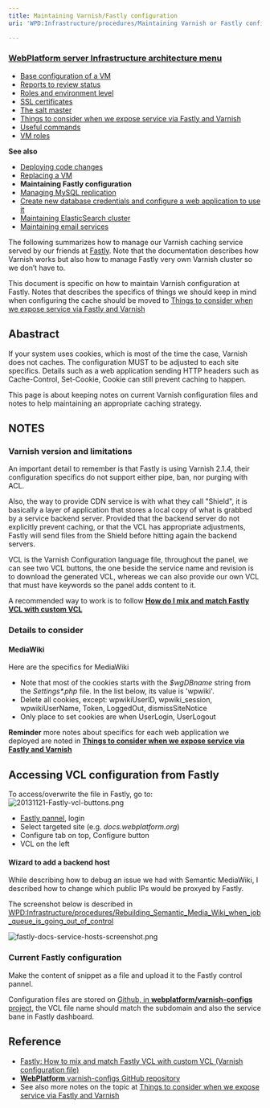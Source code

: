 ```yaml
---
title: Maintaining Varnish/Fastly configuration
uri: 'WPD:Infrastructure/procedures/Maintaining Varnish or Fastly configuration'

---
```

### [WebPlatform server Infrastructure architecture menu](/WPD:Infrastructure/architecture)

-   [Base configuration of a VM](/WPD:Infrastructure/architecture/Base_configuration_of_a_VM)
-   [Reports to review status](/WPD:Infrastructure/architecture/Reports_to_review_status)
-   [Roles and environment level](/WPD:Infrastructure/architecture/Roles_and_environment_level)
-   [SSL certificates](/WPD:Infrastructure/architecture/SSL_certificates)
-   [The salt master](/WPD:Infrastructure/architecture/The_salt_master)
-   [Things to consider when we expose service via Fastly and Varnish](/WPD:Infrastructure/architecture/Things_to_consider_when_we_expose_service_via_Fastly_and_Varnish)
-   [Useful commands](/WPD:Infrastructure/architecture/Useful_commands)
-   [VM roles](/WPD:Infrastructure/architecture/VM_roles)

**See also**

-   [Deploying code changes](/WPD:Infrastructure/procedures/Deploying_code_changes)
-   [Replacing a VM](/WPD:Infrastructure/procedures/Replacing_a_VM)
-   **Maintaining Fastly configuration**
-   [Managing MySQL replication](/WPD:Infrastructure/procedures/Managing_MySQL_replication)
-   [Create new database credentials and configure a web application to use it](/WPD:Infrastructure/procedures/Create_new_database_credentials_configure_a_web_application_to_use_it)
-   [Maintaining ElasticSearch cluster](/WPD:Infrastructure/procedures/Maintaining_ElasticSearch_cluster)
-   [Maintaining email services](/WPD:Infrastructure/procedures/Maintaining_email_services)

The following summarizes how to manage our Varnish caching service served by our friends at [Fastly](https://fastly.com). Note that the documentation describes how Varnish works but also how to manage Fastly very own Varnish cluster so we don’t have to.

This document is specific on how to maintain Varnish configuration at Fastly. Notes that describes the specifics of things we should keep in mind when configuring the cache should be moved to [Things to consider when we expose service via Fastly and Varnish](/WPD:Infrastructure/architecture/Things_to_consider_when_we_expose_service_via_Fastly_and_Varnish)

## Abastract

If your system uses cookies, which is most of the time the case, Varnish does not caches. The configuration MUST to be adjusted to each site specifics. Details such as a web application sending HTTP headers such as Cache-Control, Set-Cookie, Cookie can still prevent caching to happen.

This page is about keeping notes on current Varnish configuration files and notes to help maintaining an appropriate caching strategy.

## NOTES

### Varnish version and limitations

An important detail to remember is that Fastly is using Varnish 2.1.4, their configuration specifics do not support either pipe, ban, nor purging with ACL.

Also, the way to provide CDN service is with what they call "Shield", it is basically a layer of application that stores a local copy of what is grabbed by a service backend server. Provided that the backend server do not explicitly prevent caching, or that the VCL has appropriate adjustments, Fastly will send files from the Shield before hitting again the backend servers.

VCL is the Varnish Configuration language file, throughout the panel, we can see two VCL buttons, the one beside the service name and revision is to download the generated VCL, whereas we can also provide our own VCL that must have keywords so the panel adds content to it.

A recommended way to work is to follow **[How do I mix and match Fastly VCL with custom VCL](https://fastly.zendesk.com/entries/23206371-How-do-I-mix-and-match-Fastly-VCL-with-custom-VCL-)**

### Details to consider

#### MediaWiki

Here are the specifics for MediaWiki

-   Note that most of the cookies starts with the *\$wgDBname* string from the *Settings\*.php* file. In the list below, its value is 'wpwiki'.
-   Delete all cookies, except: wpwikiUserID, wpwiki\_session, wpwikiUserName, Token, LoggedOut, dismissSiteNotice
-   Only place to set cookies are when UserLogin, UserLogout

**Reminder** more notes about specifics for each web application we deployed are noted in [**Things to consider when we expose service via Fastly and Varnish**](/WPD:Infrastructure/architecture/Things_to_consider_when_we_expose_service_via_Fastly_and_Varnish)

## Accessing VCL configuration from Fastly

To access/overwrite the file in Fastly, go to: ![20131121-Fastly-vcl-buttons.png](/WPD/assets/public/6/68/20131121-Fastly-vcl-buttons.png)

-   [Fastly pannel](https://app.fastly.com/), login
-   Select targeted site (e.g. *docs.webplatform.org*)
-   Configure tab on top, Configure button
-   VCL on the left

#### Wizard to add a backend host

While describing how to debug an issue we had with Semantic MediaWiki, I described how to change which public IPs would be proxyed by Fastly.

The screenshot below is described in [WPD:Infrastructure/procedures/Rebuilding\_Semantic\_Media\_Wiki\_when\_job\_queue\_is\_going\_out\_of\_control](/WPD:Infrastructure/procedures/Rebuilding_Semantic_Media_Wiki_when_job_queue_is_going_out_of_control)

![fastly-docs-service-hosts-screenshot.png](/WPD/assets/public/f/fb/fastly-docs-service-hosts-screenshot.png)

### Current Fastly configuration

Make the content of snippet as a file and upload it to the Fastly control pannel.

Configuration files are stored on [Github, in **webplatform/varnish-configs** project](https://github.com/webplatform/varnish-configs), the VCL file name should match the subdomain and also the service bane in Fastly dashboard.

## Reference

-   [Fastly: How to mix and match Fastly VCL with custom VCL (Varnish configuration file)](https://fastly.zendesk.com/entries/23206371-How-do-I-mix-and-match-Fastly-VCL-with-custom-VCL-)
-   [**WebPlatform** varnish-configs GitHub repository](https://github.com/webplatform/varnish-configs)
-   See also more notes on the topic at [Things to consider when we expose service via Fastly and Varnish](/WPD:Infrastructure/architecture/Things_to_consider_when_we_expose_service_via_Fastly_and_Varnish)
